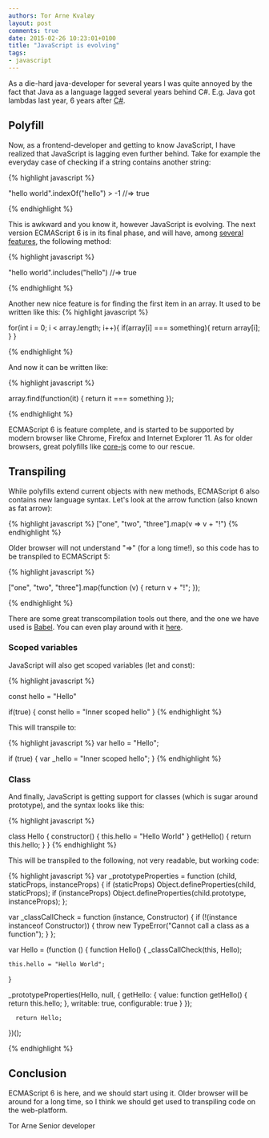 ```yaml
---
authors: Tor Arne Kvaløy
layout: post
comments: true
date: 2015-02-26 10:23:01+0100
title: "JavaScript is evolving"
tags:
- javascript
---
```


As a die-hard java-developer for several years I was quite annoyed by the fact that Java as a language lagged several years behind C#. E.g. Java got lambdas last year, 6 years after [C#](http://en.wikipedia.org/wiki/C_Sharp_%28programming_language%29).

## Polyfill
Now, as a frontend-developer and getting to know JavaScript, I have realized that JavaScript is lagging even further behind. Take for example the everyday case of checking if a string contains another string:

{% highlight javascript %}

"hello world".indexOf("hello") > -1
//=> true

{% endhighlight %}

This is awkward and you know it, however JavaScript is evolving. The next version ECMAScript 6 is in its final phase, and will have, among [several features](https://github.com/zloirock/core-js#ecmascript-6), the following method:

{% highlight javascript %}

"hello world".includes("hello")
//=> true

{% endhighlight %}


Another new nice feature is for finding the first item in an array. It used to be written like this:
{% highlight javascript %}

for(int i = 0; i < array.length; i++){
  if(array[i] === something){
    return array[i];
  }
}

{% endhighlight %}

And now it can be written like:

{% highlight javascript %}

array.find(function(it) {
      return it === something
      });

{% endhighlight %}

ECMAScript 6 is feature complete, and is started to be supported by modern browser like Chrome, Firefox and Internet Explorer 11. As for older browsers, great polyfills like [core-js](https://github.com/zloirock/core-js) come to our rescue.

## Transpiling
While polyfills extend current objects with new methods, ECMAScript 6 also contains new language syntax. Let's look at the arrow function (also known as fat arrow):

{% highlight javascript %}
["one", "two", "three"].map(v => v + "!")
{% endhighlight %}

Older browser will not understand "=>" (for a long time!), so this code has to be transpiled to ECMAScript 5:

{% highlight javascript %}

["one", "two", "three"].map(function (v) {
  return v + "!";
});

{% endhighlight %}

There are some great transcompilation tools out there, and the one we have used is [Babel](https://babeljs.io/). You can even play around with it [here](https://babeljs.io/repl/).

### Scoped variables
JavaScript will also get scoped variables (let and const):

{% highlight javascript %}

const hello = "Hello"

if(true) {
  const hello = "Inner scoped hello"
}
{% endhighlight %}

This will transpile to:

{% highlight javascript %}
var hello = "Hello";

if (true) {
  var _hello = "Inner scoped hello";
}
{% endhighlight %}

### Class
And finally, JavaScript is getting support for classes (which is sugar around prototype), and the syntax looks like this:

{% highlight javascript %}

class Hello {
  constructor() {
    this.hello = "Hello World"
  }
  getHello() {
    return this.hello;
  }
}
{% endhighlight %}

This will be transpiled to the following, not very readable, but working code:

{% highlight javascript %}
var _prototypeProperties = function (child, staticProps, instanceProps) { if (staticProps) Object.defineProperties(child, staticProps); if (instanceProps) Object.defineProperties(child.prototype, instanceProps); };

var _classCallCheck = function (instance, Constructor) { if (!(instance instanceof Constructor)) { throw new TypeError("Cannot call a class as a function"); } };

var Hello = (function () {
  function Hello() {
    _classCallCheck(this, Hello);

    this.hello = "Hello World";
  }

  _prototypeProperties(Hello, null, {
    getHello: {
      value: function getHello() {
        return this.hello;
        },
        writable: true,
        configurable: true
      }
      });

      return Hello;
})();

{% endhighlight %}

## Conclusion
ECMAScript 6 is here, and we should start using it. Older browser will be around for a long time, so I think we should get used to transpiling code on the web-platform.

Tor Arne
Senior developer
